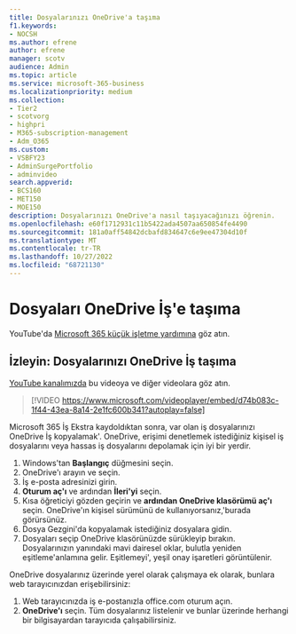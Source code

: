 ```yaml
---
title: Dosyalarınızı OneDrive'a taşıma
f1.keywords:
- NOCSH
ms.author: efrene
author: efrene
manager: scotv
audience: Admin
ms.topic: article
ms.service: microsoft-365-business
ms.localizationpriority: medium
ms.collection:
- Tier2
- scotvorg
- highpri
- M365-subscription-management
- Adm_O365
ms.custom:
- VSBFY23
- AdminSurgePortfolio
- adminvideo
search.appverid:
- BCS160
- MET150
- MOE150
description: Dosyalarınızı OneDrive'a nasıl taşıyacağınızı öğrenin.
ms.openlocfilehash: e60f1712931c11b5422ada4507aa650854fe4490
ms.sourcegitcommit: 181a0aff54842dcbafd834647c6e9ee47304d10f
ms.translationtype: MT
ms.contentlocale: tr-TR
ms.lasthandoff: 10/27/2022
ms.locfileid: "68721130"
---
```

# <a name="move-files-to-onedrive-for-business"></a>Dosyaları OneDrive İş'e taşıma

YouTube'da [Microsoft 365 küçük işletme yardımına](https://go.microsoft.com/fwlink/?linkid=2197659) göz atın.

## <a name="watch-move-your-files-to-onedrive-for-business"></a>İzleyin: Dosyalarınızı OneDrive İş taşıma

[YouTube kanalımızda](https://go.microsoft.com/fwlink/?linkid=2198202) bu videoya ve diğer videolara göz atın.

> [!VIDEO https://www.microsoft.com/videoplayer/embed/d74b083c-1f44-43ea-8a14-2e1fc600b341?autoplay=false]

Microsoft 365 İş Ekstra kaydoldıktan sonra, var olan iş dosyalarınızı OneDrive İş kopyalamak&#39;. OneDrive, erişimi denetlemek istediğiniz kişisel iş dosyalarını veya hassas iş dosyalarını depolamak için iyi bir yerdir.

1. Windows'tan  **Başlangıç** düğmesini seçin.
2. OneDrive'ı arayın ve seçin.
3. İş e-posta adresinizi girin.
4. **Oturum aç'ı** ve ardından **İleri'yi** seçin.
5. Kısa öğreticiyi gözden geçirin ve  **ardından OneDrive klasörümü aç'ı** seçin. OneDrive'ın kişisel sürümünü de kullanıyorsanız,&#39;burada görürsünüz.
6. Dosya Gezgini'da kopyalamak istediğiniz dosyalara gidin.
7. Dosyaları seçip OneDrive klasörünüzde sürükleyip bırakın. Dosyalarınızın yanındaki mavi dairesel oklar, bulutla yeniden eşitleme&#39;anlamına gelir. Eşitlemeyi&#39;, yeşil onay işaretleri görüntülenir.

OneDrive dosyalarınız üzerinde yerel olarak çalışmaya ek olarak, bunlara web tarayıcınızdan erişebilirsiniz:

1. Web tarayıcınızda iş e-postanızla office.com oturum açın.
2. **OneDrive'ı** seçin. Tüm dosyalarınız listelenir ve bunlar üzerinde herhangi bir bilgisayardan tarayıcıda çalışabilirsiniz.
